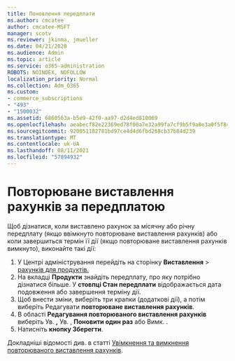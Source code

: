 ```yaml
---
title: Поновлення передплати
ms.author: cmcatee
author: cmcatee-MSFT
manager: scotv
ms.reviewer: jkinma, jmueller
ms.date: 04/21/2020
ms.audience: Admin
ms.topic: article
ms.service: o365-administration
ROBOTS: NOINDEX, NOFOLLOW
localization_priority: Normal
ms.collection: Adm_O365
ms.custom:
- commerce_subscriptions
- "493"
- "1500032"
ms.assetid: 6860563a-b5e9-42f0-aa97-d2d4ed810069
ms.openlocfilehash: aeabecf82e22369ed78f00a7e32a99fa7cf9b5f9a8e3a0f5f84ea68bdbc33642
ms.sourcegitcommit: 920051182781bd97ce4d4d6fbd268cb37b84d239
ms.translationtype: MT
ms.contentlocale: uk-UA
ms.lasthandoff: 08/11/2021
ms.locfileid: "57894932"
---
```

# <a name="subscription-recurring-billing"></a>Повторюване виставлення рахунків за передплатою

Щоб дізнатися, коли виставлено рахунок за місячну або річну передплату (якщо ввімкнуто  повторюване виставлення рахунків) або коли завершиться термін її дії (якщо повторюване виставлення рахунків вимкнуто), виконайте такі дії: 
  
1. У Центрі адміністрування перейдіть на сторінку **Виставлення** \> [рахунків для продуктів.](https://go.microsoft.com/fwlink/p/?linkid=842054)
2. На вкладці **Продукти** знайдіть передплату, про яку потрібно дізнатися більше. У **стовпці Стан передплати** відображається дата подовження або завершення терміну дії.
3. Щоб внести зміни, виберіть три крапки (додаткові дії), а потім виберіть Редагувати **повторюване виставлення рахунків**.
4. В області **Редагування повторюваного виставлення рахунків** виберіть Ув. **,** Ув. , **Поновити один раз** або Вимк. . 
5. Натисніть **кнопку Зберегти**.

Докладніші відомості див. в статті [Увімкнення та вимкнення повторюваного виставлення рахунків](https://docs.microsoft.com/microsoft-365/commerce/subscriptions/renew-your-subscription).